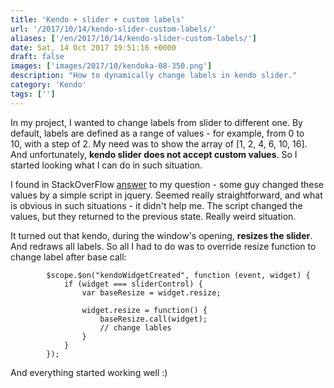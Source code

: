 ```yaml
---
title: 'Kendo + slider + custom labels'
url: '/2017/10/14/kendo-slider-custom-labels/'
aliases: ['/en/2017/10/14/kendo-slider-custom-labels/']
date: Sat, 14 Oct 2017 19:51:16 +0000
draft: false
images: ['images/2017/10/kendoka-08-350.png']
description: "How to dynamically change labels in kendo slider."
category: 'Kendo'
tags: ['']
---
```


In my project, I wanted to change labels from slider to different one. By default, labels are defined as a range of values - for example, from 0 to 10, with a step of 2. My need was to show the array of [1, 2, 4, 6, 10, 16]. And unfortunately, **kendo slider does not accept custom values**. So I started looking what I can do in such situation.

I found in StackOverFlow [answer](https://stackoverflow.com/questions/9879625/how-to-modify-the-labels-on-a-kendoui-slider-ticks) to my question - some guy changed these values by a simple script in jquery. Seemed really straightforward, and what is obvious in such situations - it didn't help me. The script changed the values, but they returned to the previous state. Really weird situation.

It turned out that kendo, during the window's opening, **resizes the slider**. And redraws all labels. So all I had to do was to override resize function to change label after base call:
```
        $scope.$on("kendoWidgetCreated", function (event, widget) {
            if (widget === sliderControl) {
                var baseResize = widget.resize;

                widget.resize = function() {
                    baseResize.call(widget);
                    // change lables
                }
            }
        });
```
And everything started working well :)